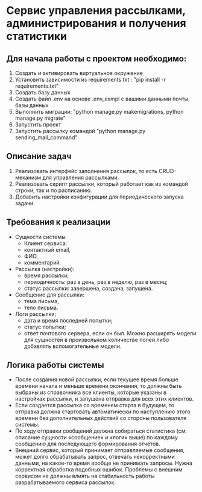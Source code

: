 # Cервис управления рассылками, администрирования и получения статистики

## Для начала работы с проектом необходимо:
1. Создать и активировать виртуальное окружение 
2. Установить зависимости из requirements.txt : "pip install -r requirements.txt"
3. Создать базу данных
4. Создать файл .env на основе .env_exmpl с вашими данными почты, базы данных
5. Выполнить миграции: "python manage.py makemigrations, python manage.py migrate"
6. Запустить проект
7. Запустить рассылку командой "python manage.py sending_mail_command"


## Описание задач
1. Реализовать интерфейс заполнения рассылок, то есть CRUD-механизм для управления рассылками. 
2. Реализовать скрипт рассылки, который работает как из командой строки, так и по расписанию. 
3. Добавить настройки конфигурации для периодического запуска задачи.


## Требования к реализации
- Сущности системы
  - Клиент сервиса:
  - контактный email,
  - ФИО,
  - комментарий.
- Рассылка (настройки):
  - время рассылки;
  - периодичность: раз в день, раз в неделю, раз в месяц;
  - статус рассылки: завершена, создана, запущена.
- Сообщение для рассылки:
  - тема письма,
  - тело письма.
- Логи рассылки:
  - дата и время последней попытки;
  - статус попытки;
  - ответ почтового сервера, если он был.
Можно расширять модели для сущностей в произвольном количестве полей либо добавлять вспомогательные модели.


## Логика работы системы
- После создания новой рассылки, если текущее время больше времени начала и меньше времени окончания, то должны быть выбраны из справочника все клиенты, которые указаны в настройках рассылки, и запущена отправка для всех этих клиентов.
- Если создается рассылка со временем старта в будущем, то отправка должна стартовать автоматически по наступлению этого времени без дополнительных действий со стороны пользователя системы.
- По ходу отправки сообщений должна собираться статистика (см. описание сущности «сообщение» и «логи» выше) по каждому сообщению для последующего формирования отчетов.
- Внешний сервис, который принимает отправляемые сообщения, может долго обрабатывать запрос, отвечать некорректными данными, на какое-то время вообще не принимать запросы. Нужна корректная обработка подобных ошибок. Проблемы с внешним сервисом не должны влиять на стабильность работы разрабатываемого сервиса рассылок.
